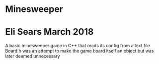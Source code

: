 # Minesweeper
# Eli Sears March 2018
A basic minesweeper game in C++ that reads its config from a text file
Board.h was an attempt to make the game board itself an object but was later deemed unnecessary
